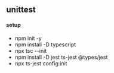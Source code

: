 ## unittest

#### setup
- npm init -y
- npm install -D typescript
- npx tsc --init
- npm install -D jest ts-jest @types/jest
- npx ts-jest config:init